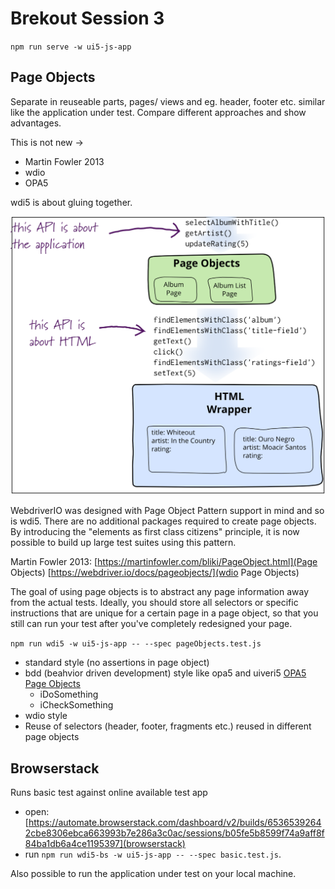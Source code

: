 # Brekout Session 3

`npm run serve -w ui5-js-app`

## Page Objects

Separate in reuseable parts, pages/ views and eg. header, footer etc. similar like the application under test. Compare different approaches and show advantages.

This is not new ->

- Martin Fowler 2013
- wdio
- OPA5

wdi5 is about gluing together.

![Martin Fowler Page Objectts](pageObject.png)

WebdriverIO was designed with Page Object Pattern support in mind and so is wdi5. There are no additional packages required to create page objects. By introducing the "elements as first class citizens" principle, it is now possible to build up large test suites using this pattern.

Martin Fowler 2013: [https://martinfowler.com/bliki/PageObject.html](Page Objects)
[https://webdriver.io/docs/pageobjects/](wdio Page Objects)

The goal of using page objects is to abstract any page information away from the actual tests. Ideally, you should store all selectors or specific instructions that are unique for a certain page in a page object, so that you still can run your test after you've completely redesigned your page.

`npm run wdi5 -w ui5-js-app -- --spec pageObjects.test.js`

- standard style (no assertions in page object)
- bdd (beahvior driven development) style like opa5 and uiveri5 [OPA5 Page Objects](https://openui5.netweaver.ondemand.com/topic/f2f843d375384d56bbf955a80ee66ab6)
  - iDoSomething
  - iCheckSomething
- wdio style
- Reuse of selectors (header, footer, fragments etc.) reused in different page objects

## Browserstack

Runs basic test against online available test app

- open: [https://automate.browserstack.com/dashboard/v2/builds/65365392642cbe8306ebca663993b7e286a3c0ac/sessions/b05fe5b8599f74a9aff8f84ba1db6a4ce1195397](browserstack)
- run `npm run wdi5-bs -w ui5-js-app -- --spec basic.test.js`.

Also possible to run the application under test on your local machine.
